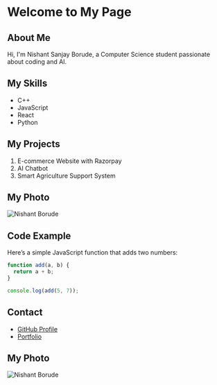 # Welcome to My Page

## About Me
Hi, I'm Nishant Sanjay Borude, a Computer Science student passionate about coding and AI.

## My Skills
- C++
- JavaScript
- React
- Python

## My Projects
1. E-commerce Website with Razorpay
2. AI Chatbot
3. Smart Agriculture Support System


## My Photo
![Nishant Borude](https://placekitten.com/200/200)

## Code Example
Here’s a simple JavaScript function that adds two numbers:

```javascript
function add(a, b) {
  return a + b;
}

console.log(add(5, 7));
``` 

## Contact
- [GitHub Profile](https://github.com/Nsanjayboruds)
- [Portfolio](https://portfolio-nishant-omega.vercel.app)

## My Photo
![Nishant Borude](https://avatars.githubusercontent.com/u/180739822?v=4)

